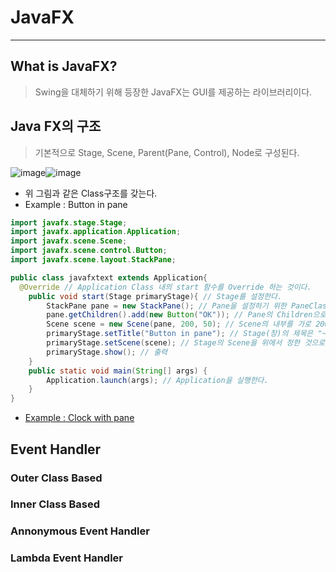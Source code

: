 # JavaFX
---
## What is JavaFX?
> Swing을 대체하기 위해 등장한 JavaFX는 GUI를 제공하는 라이브러리이다.  

## Java FX의 구조
> 기본적으로 Stage, Scene, Parent(Pane, Control), Node로 구성된다.  

![image](https://user-images.githubusercontent.com/71700079/143430881-7eb5d571-214e-499a-8a55-85cbe3747726.png)![image](https://user-images.githubusercontent.com/71700079/143430902-5a5c3b46-61fc-49f4-9bfd-e9cbcd5dc872.png)  

- 위 그림과 같은 Class구조를 갖는다.
- Example : Button in pane
```java
import javafx.stage.Stage;
import javafx.application.Application;
import javafx.scene.Scene;
import javafx.scene.control.Button;
import javafx.scene.layout.StackPane;

public class javafxtext extends Application{
  @Override // Application Class 내의 start 함수를 Override 하는 것이다.
	public void start(Stage primaryStage){ // Stage를 설정한다.
		StackPane pane = new StackPane(); // Pane을 설정하기 위한 PaneClass 내의 StackPane Class.
		pane.getChildren().add(new Button("OK")); // Pane의 Children으로 Pane의 내부에 버튼을 만든다.
		Scene scene = new Scene(pane, 200, 50); // Scene의 내부를 가로 200 세로 50 크기의 pane으로 채운다.
		primaryStage.setTitle("Button in pane"); // Stage(창)의 제목은 "~"
		primaryStage.setScene(scene); // Stage의 Scene을 위에서 정한 것으로 정한다.
		primaryStage.show(); // 출력
	}
	public static void main(String[] args) {
		Application.launch(args); // Application을 실행한다.
	}
}
```
- [Example : Clock with pane](https://github.com/Jinseop-Sim/PNU-Java/tree/main/Case%20Study/Clock%20with%20FX)

## Event Handler
### Outer Class Based

### Inner Class Based

### Annonymous Event Handler

### Lambda Event Handler
